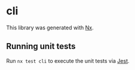 # cli

This library was generated with [Nx](https://nx.dev).

## Running unit tests

Run `nx test cli` to execute the unit tests via [Jest](https://jestjs.io).
